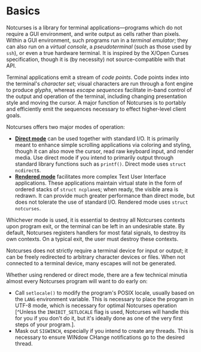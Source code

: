 # Basics

Notcurses is a library for terminal applications—programs which do not require
a GUI environment, and write output as cells rather than pixels. Within a GUI
environment, such programs run in a *terminal emulator*; they can also run
on a *virtual console*, a *pseudoterminal* (such as those used by `ssh`), or
even a true hardware terminal. It is inspired by the X/Open Curses
specification, though it is (by necessity) not source-compatible with that API.

Terminal applications emit a stream of *code points*. Code points index into
the terminal's *character set*; visual characters are run through a font engine
to produce *glyphs*, whereas *escape sequences* facilitate in-band control of
the output and operation of the terminal, including changing presentation style
and moving the cursor. A major function of Notcurses is to portably and
efficiently emit the sequences necessary to effect higher-level client goals.

Notcurses offers two major modes of operation:
* **[Direct mode](./directmode.md)** can be used together with standard I/O. It is primarily meant
  to enhance simple scrolling applications via coloring and styling, though it
  can also move the cursor, read raw keyboard input, and render media. Use
  direct mode if you intend to primarily output through standard library
  functions such as `printf()`. Direct mode uses `struct ncdirect`s.
* **[Rendered mode](./rendered.md)** facilitates more complex Text User Interface applications.
  These applications maintain virtual state in the form of ordered stacks of
  `struct ncplane`s; when ready, the visible area is redrawn. It can provide
  much greater performance than direct mode, but does not tolerate the use of
  standard I/O. Rendered mode uses `struct notcurses`.

Whichever mode is used, it is essential to destroy all Notcurses contexts upon
program exit, or the terminal can be left in an undesirable state. By default,
Notcurses registers handlers for most fatal signals, to destroy its own
contexts. On a typical exit, the user must destroy these contexts.

Notcurses does not strictly require a terminal device for input or output; it
can be freely redirected to arbitrary character devices or files. When not
connected to a terminal device, many escapes will not be generated.

Whether using rendered or direct mode, there are a few technical minutia
almost every Notcurses program will want to do early on:

* Call `setlocale()` to modify the program's POSIX locale, usually based
  on the `LANG` environment variable. This is necessary to place the program
  in UTF-8 mode, which is necessary for optimal Notcurses operation [^Unless
  the `INHIBIT_SETLOCALE` flag is used, Notcurses will handle this for you
  if you don't do it, but it's ideally done as one of the very first steps of
  your program.].
* Mask out `SIGWINCH`, especially if you intend to create any threads. This is
  necessary to ensure WINdow CHange notifications go to the desired thread.
